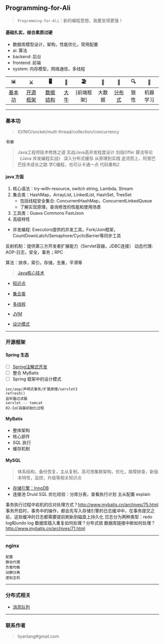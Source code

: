 ## Programming-for-Ali
> `Programming-for-Ali`：新的编程思想，我要变得更强！

#### 基础扎实，综合素质过硬

- 数据库模型设计，架构，性能优化，常用配置
- ai: 算法
- backend: 后台
- frontend: 前端
- system: 内存模型，网络通信，多线程


| 📊 | ⚔️ | 🖥 | 🚏 | 🏖  | 🌁 | 📮 | 🔍 | 🚀 |
| :--------: | :---------: | :---------: | :---------: | :---------: | :---------:| :---------: | :-------: | :-------:|
| [基本功](#基本功) | [开源框架](#开源框架) | [数据结构](#数据结构与算法) | [大牛](#大牛) | [前端框架] | 大数据 | [分布式](#分布式相关) | 狼性 | 机器学习 |

---
### 基本功
> IO/NIO/socket/multi thread/collection/concurrency

书单
> Java工程师技术修炼之道
> 实战Java高并发程度设计
> 剑指Offer
> 算法导论
> 《Java 并发编程实战》
> 深入分布式缓存 从原理到实践
> 逆流而上，阿里巴巴技术成长之路
> 学C编程，也可以卡通一点
> 代码重构2


#### java 方面
1. 核心语法：try-with-resource, switch string, Lambda, Stream
2. 集合类：HashMap，ArrayList, LinkedList, HashSet, TreeSet
	- 包括线程安全集合: ConcurrentHashMap，ConcurrentLinkedQueue
	- 了解实现原理，查询修改的性能和使用场景
3. 工具类：Guava Commons FastJson
4. 高级特性
  - 并发编程: Executors提供的并发工具，Fork/Join框架，CountDownLatch/Semaphore/CyclicBarrier等同步工具

反射机制：提供第三方开发者扩展能力（Servlet容器，JDBC连接）
动态代理: AOP-日志，安全，事务；RPC

算法：排序，索引，存储，去重，平滑等

> [Java核心技术](https://github.com/yanhuilee/Programming-for-Ali/blob/master/MD/java_core/Java%20核心技术/《Java%20核心技术》.md)


- [知识点](https://github.com/yanhuilee/Programming-for-Ali/blob/master/MD/01-basic_training.md)
- [集合类](https://github.com/yanhuilee/Programming-for-Ali/blob/master/MD/02-collection.md)

- [多线程](https://github.com/yanhuilee/Programming-for-Ali/blob/master/MD/03-multithread.md)
- [JVM](https://github.com/yanhuilee/Programming-for-Ali/blob/master/MD/04-jvm.md)
- [设计模式]()

---
### 开源框架
#### Spring 生态
- [ ] [Spring注解式开发](https://github.com/yanhuilee/Programming-for-Ali/blob/master/MD/opensource/01-Spring注解式开发.md)
- [ ] 整合 MyBatis
- [ ] Spring 框架中的设计模式

```
ioc/aop/声明式事务/扩展原理/servlet3
refresh()
监听器过滤器
servlet -- tomcat
02-IoC容器初始化过程
```

#### MyBatis
- 整体架构
- 核心部件
- SQL 执行
- 缓存机制

#### MySQL
> 体系结构，备份恢复，主从复制，高可用集群架构，优化，故障排查，新版本特性，监控，升级等相关知识点

- [存储引擎：InnoDB]()
- 连接池 Druid
SQL 优化经验：分库分表，查看执行计划
主从配置
explain

事务执行过程中宕机的应对处理方式？http://www.mybatis.cn/archives/75.html
	事务开启时，事务中的操作，都会先写入存储引擎的日志缓冲中，在事务提交之前，这些缓冲的日志都需要提前刷新到磁盘上持久化
	日志分为两种类型：redo log和undo log
数据库插入重复如何处理？分布式锁
数据库链接中断如何处理？http://www.mybatis.cn/archives/71.html

---
### nginx
	配置
	静态代理
	负载均衡
	动静分离
	虚拟主机

---
### 分布式相关
- [消息队列](https://github.com/yanhuilee/Programming-for-Ali/blob/master/MD/13-distributed_server.md)


---
### 联系作者
> liyanlang#gmail.com
